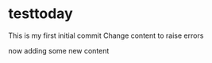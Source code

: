# testtoday
This is my first initial commit
Change content to raise errors

now adding some new content
